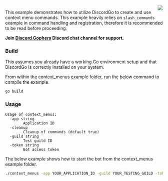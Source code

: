 <img align="right" src="/docs/img/discordgo.svg">

This example demonstrates how to utilize DiscordGo to create and use context
menu commands. This example heavily relies on `slash_commands` example in
command handling and registration, therefore it is recommended to be read
before proceeding.

**Join [Discord Gophers](https://discord.gg/0f1SbxBZjYoCtNPP)
Discord chat channel for support.**

### Build

This assumes you already have a working Go environment setup and that
DiscordGo is correctly installed on your system.

From within the context_menus example folder, run the below command to compile the
example.

```sh
go build
```

### Usage

```
Usage of context_menus:
  -app string
    	Application ID
  -cleanup
    	Cleanup of commands (default true)
  -guild string
    	Test guild ID
  -token string
    	Bot access token
```

The below example shows how to start the bot from the context_menus example folder.

```sh
./context_menus -app YOUR_APPLICATION_ID -guild YOUR_TESTING_GUILD -token YOUR_BOT_TOKEN
```
